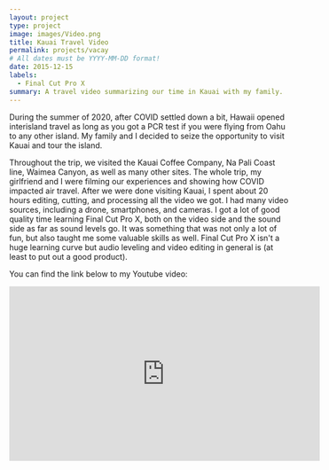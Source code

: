 ```yaml
---
layout: project
type: project
image: images/Video.png
title: Kauai Travel Video
permalink: projects/vacay
# All dates must be YYYY-MM-DD format!
date: 2015-12-15
labels:
  - Final Cut Pro X
summary: A travel video summarizing our time in Kauai with my family.
---
```


During the summer of 2020, after COVID settled down a bit, Hawaii opened interisland travel as long as you got a PCR test if you were flying from Oahu to any other island. My family and I decided to seize the opportunity to visit Kauai and tour the island. 

Throughout the trip, we visited the Kauai Coffee Company, Na Pali Coast line, Waimea Canyon, as well as many other sites. The whole trip, my girlfriend and I were filming our experiences and showing how COVID impacted air travel. After we were done visiting Kauai, I spent about 20 hours editing, cutting, and processing all the video we got. I had many video sources, including a drone, smartphones, and cameras. I got a lot of good quality time learning Final Cut Pro X, both on the video side and the sound side as far as sound levels go. It was something that was not only a lot of fun, but also taught me some valuable skills as well. Final Cut Pro X isn't a huge learning curve but audio leveling and video editing in general is (at least to put out a good product).

You can find the link below to my Youtube video:

<iframe width="560" height="315" src="https://www.youtube.com/embed/QoxDOM5PKyM" title="YouTube video player" frameborder="0" allow="accelerometer; autoplay; clipboard-write; encrypted-media; gyroscope; picture-in-picture" allowfullscreen></iframe>
